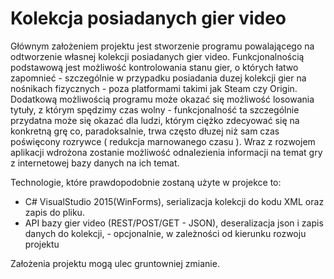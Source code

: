 # Kolekcja posiadanych gier video 
Głównym założeniem projektu jest stworzenie programu powalającego na odtworzenie własnej kolekcji posiadanych gier video. Funkcjonalnością podstawową jest możliwość kontrolowania stanu gier, o których łatwo zapomnieć - szczególnie w przypadku posiadania duzej kolekcji gier na nośnikach fizycznych - poza platformami takimi jak Steam czy Origin. Dodatkową możliwością programu może okazać się możliwość losowania tytuły, z którym spędzimy czas wolny - funkcjonalność ta szczególnie przydatna może się okazać dla ludzi, którym ciężko zdecyować się na konkretną grę co, paradoksalnie, trwa często dłuzej niż sam czas poświęcony rozrywce ( redukcja marnowanego czasu ). Wraz z rozwojem aplikacji wdrożona zostanie możliwość odnalezienia informacji na temat gry z internetowej bazy danych na ich temat.

Technologie, które prawdopodobnie zostaną użyte w projekce to:
- C# VisualStudio 2015(WinForms), serializacja kolekcji do kodu XML oraz zapis do pliku.
- API bazy gier video (REST/POST/GET - JSON), deseralizacja json i zapis danych do kolekcji,  - opcjonalnie, w zależności od kierunku rozwoju projektu



Założenia projektu mogą ulec gruntowniej zmianie.
